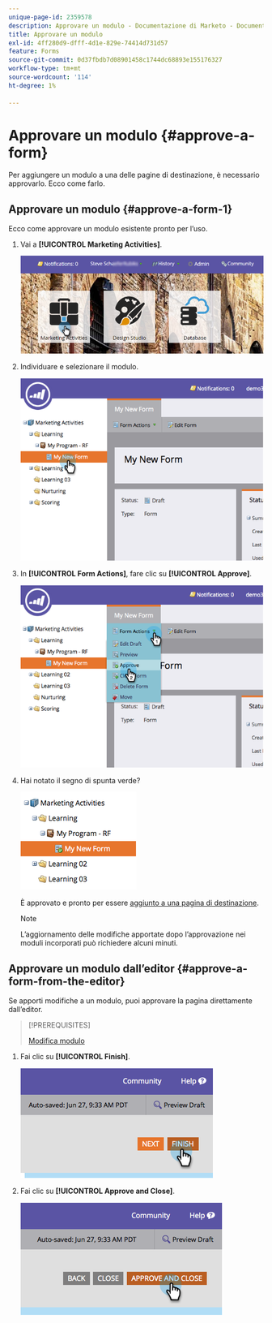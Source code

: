 ```yaml
---
unique-page-id: 2359578
description: Approvare un modulo - Documentazione di Marketo - Documentazione del prodotto
title: Approvare un modulo
exl-id: 4ff280d9-dfff-4d1e-829e-74414d731d57
feature: Forms
source-git-commit: 0d37fbdb7d08901458c1744dc68893e155176327
workflow-type: tm+mt
source-wordcount: '114'
ht-degree: 1%

---
```


# Approvare un modulo {#approve-a-form}

Per aggiungere un modulo a una delle pagine di destinazione, è necessario approvarlo. Ecco come farlo.

## Approvare un modulo {#approve-a-form-1}

Ecco come approvare un modulo esistente pronto per l’uso.

1. Vai a **[!UICONTROL Marketing Activities]**.

   ![](assets/login-marketing-activities-7.png)

1. Individuare e selezionare il modulo.

   ![](assets/image2014-9-15-17-3a49-3a40.png)

1. In **[!UICONTROL Form Actions]**, fare clic su **[!UICONTROL Approve]**.

   ![](assets/image2014-9-15-17-3a49-3a47.png)

1. Hai notato il segno di spunta verde?

   ![](assets/image2014-9-15-17-3a50-3a2.png)

   È approvato e pronto per essere [aggiunto a una pagina di destinazione](/help/marketo/product-docs/demand-generation/landing-pages/understanding-landing-pages/approve-unapprove-or-delete-a-landing-page.md).

   >[!NOTE]
   >
   >L’aggiornamento delle modifiche apportate dopo l’approvazione nei moduli incorporati può richiedere alcuni minuti.

## Approvare un modulo dall’editor {#approve-a-form-from-the-editor}

Se apporti modifiche a un modulo, puoi approvare la pagina direttamente dall’editor.

>[!PREREQUISITES]
>
>[Modifica modulo](/help/marketo/product-docs/demand-generation/forms/form-actions/edit-a-form.md)

1. Fai clic su **[!UICONTROL Finish]**.

   ![](assets/image2014-9-15-17-3a51-3a43.png)

1. Fai clic su **[!UICONTROL Approve and Close]**.

   ![](assets/image2014-9-15-17-3a52-3a1.png)
